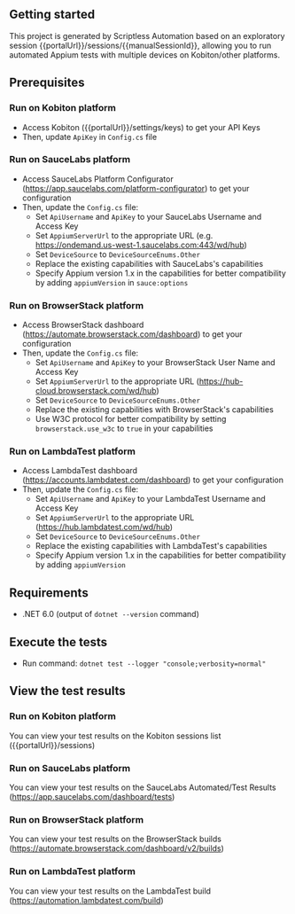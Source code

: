## Getting started

This project is generated by Scriptless Automation based on an exploratory session {{portalUrl}}/sessions/{{manualSessionId}}, allowing you to run automated Appium tests with multiple devices on Kobiton/other platforms.

## Prerequisites

### Run on Kobiton platform

- Access Kobiton ({{portalUrl}}/settings/keys) to get your API Keys
- Then, update `ApiKey` in `Config.cs` file

### Run on SauceLabs platform

- Access SauceLabs Platform Configurator (https://app.saucelabs.com/platform-configurator) to get your configuration
- Then, update the `Config.cs` file:
    - Set `ApiUsername` and `ApiKey` to your SauceLabs Username and Access Key
    - Set `AppiumServerUrl` to the appropriate URL (e.g. https://ondemand.us-west-1.saucelabs.com:443/wd/hub)
    - Set `DeviceSource` to `DeviceSourceEnums.Other`
    - Replace the existing capabilities with SauceLabs's capabilities
    - Specify Appium version 1.x in the capabilities for better compatibility by adding `appiumVersion` in `sauce:options`

### Run on BrowserStack platform

- Access BrowserStack dashboard (https://automate.browserstack.com/dashboard) to get your configuration
- Then, update the `Config.cs` file:
    - Set `ApiUsername` and `ApiKey` to your BrowserStack User Name and Access Key
    - Set `AppiumServerUrl` to the appropriate URL (https://hub-cloud.browserstack.com/wd/hub)
    - Set `DeviceSource` to `DeviceSourceEnums.Other`
    - Replace the existing capabilities with BrowserStack's capabilities
    - Use W3C protocol for better compatibility by setting `browserstack.use_w3c` to `true` in your capabilities

### Run on LambdaTest platform

- Access LambdaTest dashboard (https://accounts.lambdatest.com/dashboard) to get your configuration
- Then, update the `Config.cs` file:
    - Set `ApiUsername` and `ApiKey` to your LambdaTest Username and Access Key
    - Set `AppiumServerUrl` to the appropriate URL (https://hub.lambdatest.com/wd/hub)
    - Set `DeviceSource` to `DeviceSourceEnums.Other`
    - Replace the existing capabilities with LambdaTest's capabilities
    - Specify Appium version 1.x in the capabilities for better compatibility by adding `appiumVersion`


## Requirements

- .NET 6.0 (output of `dotnet --version` command)

## Execute the tests

- Run command: `dotnet test --logger "console;verbosity=normal"`

## View the test results

### Run on Kobiton platform

You can view your test results on the Kobiton sessions list ({{portalUrl}}/sessions)

### Run on SauceLabs platform

You can view your test results on the SauceLabs Automated/Test Results (https://app.saucelabs.com/dashboard/tests)

### Run on BrowserStack platform

You can view your test results on the BrowserStack builds (https://automate.browserstack.com/dashboard/v2/builds)

### Run on LambdaTest platform

You can view your test results on the LambdaTest build (https://automation.lambdatest.com/build)
